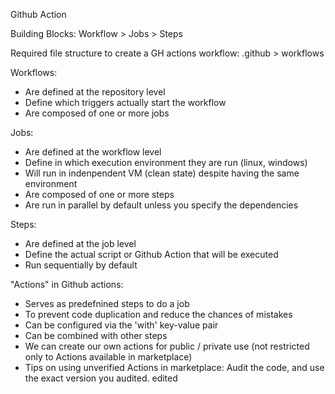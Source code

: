 Github Action

Building Blocks:
Workflow > Jobs > Steps

Required file structure to create a GH actions workflow:
  .github > workflows

Workflows: 
  - Are defined at the repository level
  - Define which triggers actually start the workflow
  - Are composed of one or more jobs

Jobs:
  - Are defined at the workflow level
  - Define in which execution environment they are run (linux, windows)
  - Will run in indenpendent VM (clean state) despite having the same environment
  - Are composed of one or more steps
  - Are run in parallel by default unless you specify the dependencies

Steps:
  - Are defined at the job level
  - Define the actual script or Github Action that will be executed
  - Run sequentially by default

"Actions" in Github actions:
  - Serves as predefnined steps to do a job
  - To prevent code duplication and reduce the chances of mistakes
  - Can be configured via the 'with' key-value pair
  - Can be combined with other steps
  - We can create our own actions for public / private use (not restricted only to Actions available in marketplace)
  - Tips on using unverified Actions in marketplace: Audit the code, and use the exact version you audited.
edited
